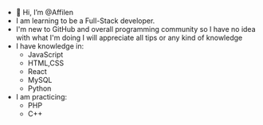 - 👋 Hi, I’m @Affilen
- I am learning to be a Full-Stack developer. 
- I'm new to GitHub and overall programming community so I have no idea with what I'm doing I will appreciate all tips or any kind of knowledge
- I have knowledge in:
   - JavaScript
   - HTML,CSS
   - React
   - MySQL
   - Python
- I am practicing:
  - PHP
  - C++   
  

<!---
Affilen/Affilen is a ✨ special ✨ repository because its `README.md` (this file) appears on your GitHub profile.
You can click the Preview link to take a look at your changes.
--->
